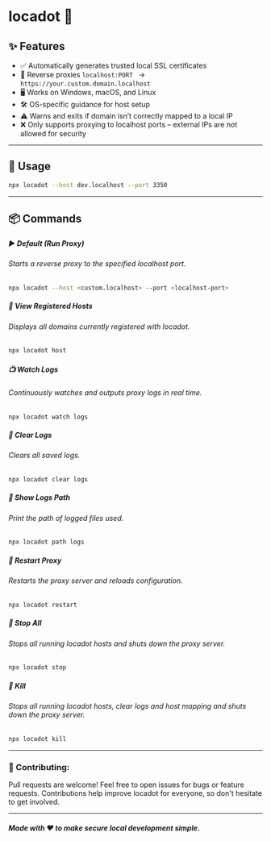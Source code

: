 # locadot 🔐

## ✨ Features

- ✅ Automatically generates trusted local SSL certificates
- 🔁 Reverse proxies `localhost:PORT ` → `https://your.custom.domain.localhost`
- 🖥️ Works on Windows, macOS, and Linux
- 🛠️ OS-specific guidance for host setup
- ⚠️ Warns and exits if domain isn’t correctly mapped to a local IP
- ❌ Only supports proxying to localhost ports – external IPs are not allowed for security

---

## 🚀 Usage

```bash
npx locadot --host dev.localhost --port 3350
```

---

## 📦 Commands

##### ▶️ Default (Run Proxy)

###### Starts a reverse proxy to the specified localhost port.

```bash
npx locadot --host <custom.localhost> --port <localhost-port>
```

##### 🧾 View Registered Hosts

###### Displays all domains currently registered with locadot.

```bash
npx locadot host
```

##### 📺 Watch Logs

###### Continuously watches and outputs proxy logs in real time.

```bash
npx locadot watch logs
```

##### 🧹 Clear Logs

###### Clears all saved logs.

```bash
npx locadot clear logs
```
##### 🧹 Show Logs Path

###### Print the path of logged files used.

```bash
npx locadot path logs
```
##### 🔄 Restart Proxy

###### Restarts the proxy server and reloads configuration.

```bash
npx locadot restart
```

##### 🛑 Stop All

###### Stops all running locadot hosts and shuts down the proxy server.

```bash
npx locadot stop
```

##### 🛑 Kill

###### Stops all running locadot hosts, clear logs and host mapping and shuts down the proxy server.

```bash
npx locadot kill
```

---

### 🙌 Contributing:

Pull requests are welcome! Feel free to open issues for bugs or feature requests. Contributions help improve locadot for everyone, so don't hesitate to get involved.

---

##### Made with ❤️ to make secure local development simple.
